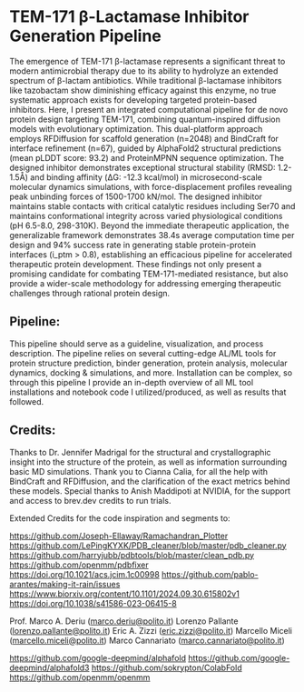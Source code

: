 # TEM-171 β-Lactamase Inhibitor Generation Pipeline

The emergence of TEM-171 β-lactamase represents a significant threat to modern antimicrobial therapy due to its ability to hydrolyze an extended spectrum of β-lactam antibiotics. While traditional β-lactamase inhibitors like tazobactam show diminishing efficacy against this enzyme, no true systematic approach exists for developing targeted protein-based inhibitors. Here, I present an integrated computational pipeline for de novo protein design targeting TEM-171, combining quantum-inspired diffusion models with evolutionary optimization. This dual-platform approach employs RFDiffusion for scaffold generation (n=2048) and BindCraft for interface refinement (n=67), guided by AlphaFold2 structural predictions (mean pLDDT score: 93.2) and ProteinMPNN sequence optimization. The designed inhibitor demonstrates exceptional structural stability (RMSD: 1.2-1.5Å) and binding affinity (ΔG: -12.3 kcal/mol) in microsecond-scale molecular dynamics simulations, with force-displacement profiles revealing peak unbinding forces of 1500-1700 kN/mol. The designed inhibitor maintains stable contacts with critical catalytic residues including Ser70 and maintains conformational integrity across varied physiological conditions (pH 6.5-8.0, 298-310K). Beyond the immediate therapeutic application, the generalizable framework demonstrates 38.4s average computation time per design and 94% success rate in generating stable protein-protein interfaces (i_ptm > 0.8), establishing an efficacious pipeline for accelerated therapeutic protein development. These findings not only present a promising candidate for combating TEM-171-mediated resistance, but also provide a wider-scale methodology for addressing emerging therapeutic challenges through rational protein design.

## Pipeline:
This pipeline should serve as a guideline, visualization, and process description. The pipeline relies on several cutting-edge AL/ML tools for protein structure prediction, binder generation, protein analysis, molecular dynamics, docking & simulations, and more. Installation can be complex, so through this pipeline I provide an in-depth overview of all ML tool installations and notebook code I utilized/produced, as well as results that followed.  

## Credits:

Thanks to Dr. Jennifer Madrigal for the structural and crystallographic insight into the structure of the protein, as well as information surrounding basic MD simulations. Thank you to Cianna Calia, for all the help with BindCraft and RFDiffusion, and the clarification of the exact metrics behind these models. Special thanks to Anish Maddipoti at NVIDIA, for the support and access to brev.dev credits to run trials.

Extended Credits for the code inspiration and segments to:

  https://github.com/Joseph-Ellaway/Ramachandran_Plotter
  https://github.com/LePingKYXK/PDB_cleaner/blob/master/pdb_cleaner.py
  https://github.com/harryjubb/pdbtools/blob/master/clean_pdb.py
  https://github.com/openmm/pdbfixer
  https://doi.org/10.1021/acs.jcim.1c00998
  https://github.com/pablo-arantes/making-it-rain/issues
  https://www.biorxiv.org/content/10.1101/2024.09.30.615802v1
  https://doi.org/10.1038/s41586-023-06415-8

Prof. Marco A. Deriu (marco.deriu@polito.it)
Lorenzo Pallante (lorenzo.pallante@polito.it)
Eric A. Zizzi (eric.zizzi@polito.it)
Marcello Miceli (marcello.miceli@polito.it)
Marco Cannariato (marco.cannariato@polito.it)

  https://github.com/google-deepmind/alphafold
  https://github.com/google-deepmind/alphafold3
  https://github.com/sokrypton/ColabFold
  https://github.com/openmm/openmm

